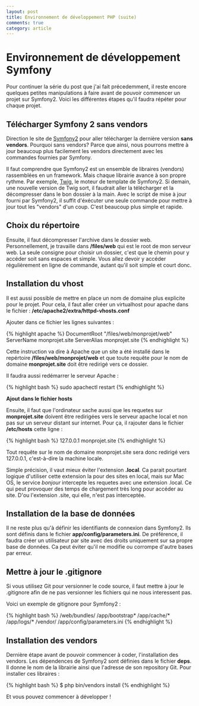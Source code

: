 ```yaml
---
layout: post
title: Environnement de développement PHP (suite)
comments: true
category: article 
---
```


# Environnement de développement Symfony

Pour continuer la série du post que j'ai fait précedemment, il reste encore quelques petites manipulations à faire avant de pouvoir commencer un projet sur Symfony2. Voici les différentes étapes qu'il faudra répéter pour chaque projet. 

## Télécharger Symfony 2 sans vendors

Direction le site de [Symfony2](http://symfony.com/download) pour aller télécharger la dernière version **sans vendors**. Pourquoi sans vendors? Parce que ainsi, nous pourrons mettre à jour beaucoup plus facilement les vendors directement avec les commandes fournies par Symfony. 

Il faut comprendre que Symfony2 est un ensemble de libraires (vendors) rassemblées en un framework. Mais chaque librairie avance à son propre rythme. Par exemple, [Twig](http://twig.sensiolabs.org), le moteur de template de Symfony2. Si demain, une nouvelle version de Twig sort, il faudrait aller la télécharger et la décompresser dans le bon dossier à la main. Avec le script de mise à jour fourni par Symfony2, il suffit d'éxécuter une seule commande pour mettre à jour tout les "vendors" d'un coup. C'est beaucoup plus simple et rapide.

## Choix du répertoire

Ensuite, il faut décompresser l'archive dans le dossier web. Personnellement, je travaille dans **/files/web** qui est le root de mon serveur web. La seule consigne pour choisir un dossier, c'est que le chemin pour y accéder soit sans espaces et simple. Vous allez devoir y accéder régulièrement en ligne de commande, autant qu'il soit simple et court donc. 

## Installation du vhost

Il est aussi possible de mettre en place un nom de domaine plus explicite pour le projet. Pour cela, il faut aller créer un virtualhost pour apache dans le fichier : 
**/etc/apache2/extra/httpd-vhosts.conf**

Ajouter dans ce fichier les lignes suivantes : 

<div class="syntax">
{% highlight apache %}
<VirtualHost *:80>
	DocumentRoot "/files/web/monprojet/web"
	ServerName monprojet.site
  	ServerAlias monprojet.site
</VirtualHost>
{% endhighlight %}
</div>

Cette instruction va dire à Apache que un site a été installé dans le repértoire **/files/web/monprojet/web** et que toute requête pour le nom de domaine **monprojet.site** doit être redirigé vers ce dossier.

Il faudra aussi redémarrer le serveur Apache : 

<div class="syntax">
{% highlight bash %}
sudo apachectl restart
{% endhighlight %}
</div>

__Ajout dans le fichier hosts__

Ensuite, il faut que l'ordinateur sache aussi que les requetes sur **monprojet.site** doivent être redirigées vers le serveur apache local et non pas sur un serveur distant sur internet. Pour ça, il rajouter dans le fichier **/etc/hosts** cette ligne :

<div class="syntax">
{% highlight bash %}
127.0.0.1	monprojet.site
{% endhighlight %}
</div>

Tout requête sur le nom de domaine monprojet.site sera donc redirigé vers 127.0.0.1, c'est-à-dire la machine locale. 

Simple précision, il vaut mieux éviter l'extension **.local**. Ca parait pourtant logique d'utiliser cette extension la pour des sites en local, mais sur Mac OS, le service *bonjour* intercepte les requetes avec une extension .local. Ce qui peut provoquer des temps de chargement très long pour accéder au site. D'ou l'extension .site, qui elle, n'est pas interceptée. 


## Installation de la base de données

Il ne reste plus qu'à définir les identifiants de connexion dans Symfony2. Ils sont définis dans le fichier **app/config/parameters.ini**. De préférence, il faudra créer un utilisateur par site avec des droits uniquement sur sa propre base de données. Ca peut éviter qu'il ne modifie ou corrompe d'autre bases par erreur.


## Mettre à jour le .gitignore

Si vous utilisez Git pour versionner le code source, il faut  mettre à jour le .gitignore afin de ne pas versionner les fichiers qui ne nous interessent pas. 

Voici un exemple de gitignore pour Symfony2 :

<div class="syntax">
{% highlight bash %}
/web/bundles/
/app/bootstrap*
/app/cache/*
/app/logs/*
/vendor/
/app/config/parameters.ini
{% endhighlight %}
</div>


## Installation des vendors

Dernière étape avant de pouvoir commencer à coder, l'installation des vendors. Les dépendences de Symfony2 sont définies dans le fichier **deps**. Il donne le nom de la librairie ainsi que l'adresse de son repository Git. Pour installer ces libraires : 

<div class="syntax">
{% highlight bash %}
$ php bin/vendors install
{% endhighlight %}
</div>

Et vous pouvez commencer à développer !








